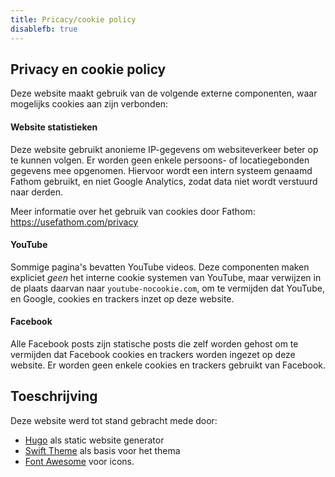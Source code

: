 ```yaml
---
title: Pricacy/cookie policy
disablefb: true
---
```


## Privacy en cookie policy

Deze website maakt gebruik van de volgende externe componenten, waar mogelijks cookies aan zijn verbonden:

#### Website statistieken

Deze website gebruikt anonieme IP-gegevens om websiteverkeer beter op te kunnen volgen. Er worden geen enkele persoons- of locatiegebonden gegevens mee opgenomen. Hiervoor wordt een intern systeem genaamd Fathom gebruikt, en niet Google Analytics, zodat data niet wordt verstuurd naar derden.

Meer informatie over het gebruik van cookies door Fathom: https://usefathom.com/privacy

#### YouTube

Sommige pagina's bevatten YouTube videos. Deze componenten maken expliciet _geen_ het interne cookie systemen van YouTube, maar verwijzen in de plaats daarvan naar `youtube-nocookie.com`, om te vermijden dat YouTube, en Google, cookies en trackers inzet op deze website.

#### Facebook

Alle Facebook posts zijn statische posts die zelf worden gehost om te vermijden dat Facebook cookies en trackers worden ingezet op deze website. Er worden geen enkele cookies en trackers gebruikt van Facebook. 

## Toeschrijving

Deze website werd tot stand gebracht mede door:

- [Hugo](https://gohugo.io) als static website generator
- [Swift Theme](https://github.com/onweru/hugo-swift-theme) als basis voor het thema
- [Font Awesome](https://fontawesome.com/) voor icons.

